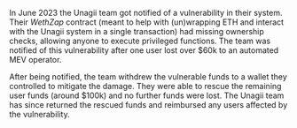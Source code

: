 In June 2023 the Unagii team got notified of a vulnerability in their system. Their _WethZap_ contract (meant to help with (un)wrapping ETH and interact with the Unagii system in a single transaction) had missing ownership checks, allowing anyone to execute privileged functions. The team was notified of this vulnerability after one user lost over $60k to an automated MEV operator.

After being notified, the team withdrew the vulnerable funds to a wallet they controlled to mitigate the damage. They were able to rescue the remaining user funds (around $100k) and no further funds were lost. The Unagii team has since returned the rescued funds and reimbursed any users affected by the vulnerability.
